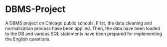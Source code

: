 # DBMS-Project

A DBMS project on Chicago public schools. First, the data cleaning and normalization process have been applied. Then, the data have been loaded to the DB and various SQL statements have been prepared for implementing the English questions.
